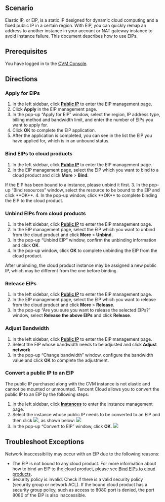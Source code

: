 ## Scenario
Elastic IP, or ElP, is a static IP designed for dynamic cloud computing and a fixed public IP in a certain region. With EIP, you can quickly remap an address to another instance in your account or NAT gateway instance to avoid instance failure. This document describes how to use EIPs.

## Prerequisites

You have logged in to the [CVM Console](https://console.cloud.tencent.com/cvm).

## Directions

### Apply for EIPs 

1. In the left sidebar, click **[Public IP](https://console.tencentcloud.com/cvm/ip)** to enter the EIP management page.
2. Click **Apply** in the EIP management page.
3. In the pop-up “Apply for EIP” window, select the region, IP address type, billing method and bandwidth limit, and enter the number of EIPs you want to apply for.
4. Click **OK** to complete the EIP application.
5. After the application is completed, you can see in the list the EIP you have applied for, which is in an unbound status.

<span id = "jump2">  </span>
### Bind EIPs to cloud products

1. In the left sidebar, click **[Public IP](https://console.tencentcloud.com/cvm/ip)** to enter the EIP management page.
2. In the EIP management page, select the EIP which you want to bind to a cloud product and click **More** > **Bind**.
<dx-alert infotype="notice" title="">
 If the EIP has been bound to a instance, please unbind it first.
</dx-alert>
3. In the pop-up “Bind resources” window, select the resource to be bound to the EIP and click **OK**.
4. In the pop-up window, click **OK** to complete binding the EIP to the cloud product.

### Unbind EIPs from cloud products

1. In the left sidebar, click **[Public IP](https://console.tencentcloud.com/cvm/ip)** to enter the EIP management page.
2. In the EIP management page, select the EIP which you want to unbind from the cloud product and click **More** > **Unbind**.
3. In the pop-up “Unbind EIP” window, confirm the unbinding information and click **OK**.
4. In the pop-up window, click **OK** to complete unbinding the EIP from the cloud product.
<dx-alert infotype="notice" title="">
 After unbinding, the cloud product instance may be assigned a new public IP, which may be different from the one before binding.
</dx-alert>

<span id = "jump">  </span>
### Release EIPs

1. In the left sidebar, click **[Public IP](https://console.tencentcloud.com/cvm/ip)** to enter the EIP management page.
2. In the EIP management page, select the EIP which you want to release from the cloud product and click **More** > **Release**.
3. In the pop-up “Are you sure you want to release the selected EIPs?” window, select **Release the above EIPs** and click **Release**.

### Adjust Bandwidth
1. In the left sidebar, click **[Public IP](https://console.tencentcloud.com/cvm/ip)** to enter the EIP management page.
2. Select the EIP whose bandwidth needs to be adjusted and click **Adjust network**
3. In the pop-up “Change bandwidth” window, configure the bandwidth value and click **OK** to complete the adjustment.

### Convert a public IP to an EIP
The public IP purchased along with the CVM instance is not elastic and cannot be mounted or unmounted. Tencent Cloud allows you to convert the public IP to an EIP by the following steps:
1. In the left sidebar, click **[Instances](https://console.cloud.tencent.com/cvm/index)** to enter the instance management page.
2. Select the instance whose public IP needs to be converted to an EIP and then click <img src="https://main.qcloudimg.com/raw/25e8c0e37b73c12da900301f03e57dbc.png" style="margin: 0;"></img>, as shown below:
![](https://qcloudimg.tencent-cloud.cn/raw/dac8677bd2b48e99f6b99a5d351ec21e.png)
3. In the pop-up “Convert to EIP” window, click **OK**.
![](https://qcloudimg.tencent-cloud.cn/raw/4f6a6e6b93afa784983a7d67de80ff67.png)

## Troubleshoot Exceptions
Network inaccessibility may occur with an EIP due to the following reasons: 
- The EIP is not bound to any cloud product. For more information about how to bind an EIP to the cloud product, please see [Bind EIPs to cloud products](#jump2).
- Security policy is invalid. Check if there is a valid security policy (security group or network ACL). If the bound cloud product has a security group policy, such as access to 8080 port is denied, the port 8080 of the EIP is also inaccessible.
